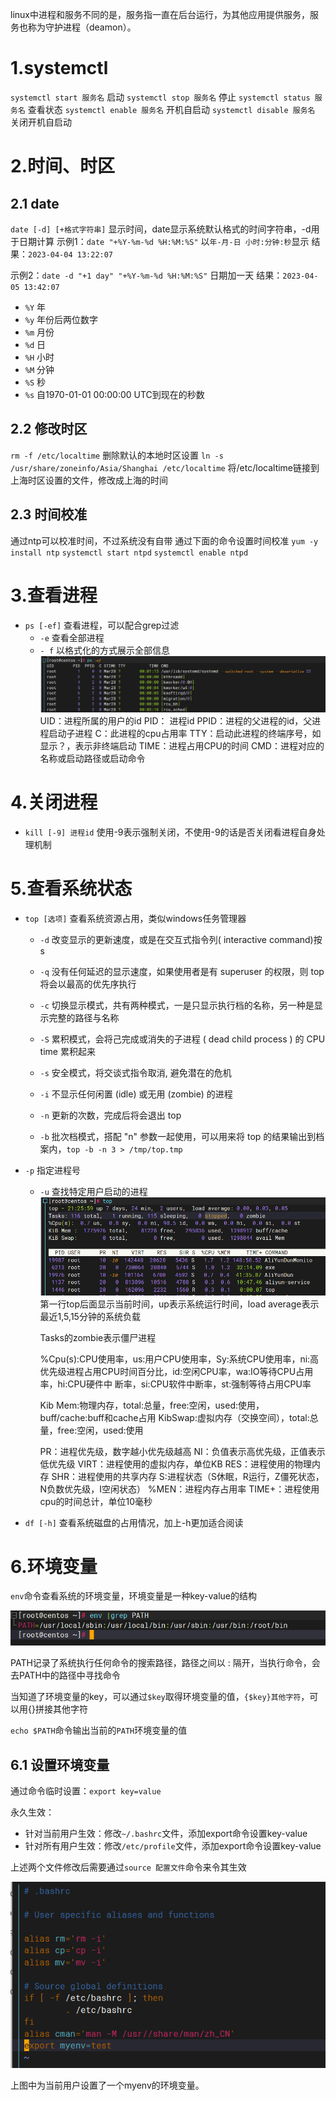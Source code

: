 <!--

 * @Descripttion: 
 * @Author: 只会Ctrl CV的菜鸟
 * @version: 
 * @Date: 2023-03-24 20:37:55
 * @LastEditTime: 2023-04-04 21:53:24
-->

linux中进程和服务不同的是，服务指一直在后台运行，为其他应用提供服务，服务也称为守护进程（deamon）。

# 1.systemctl

`systemctl start 服务名` 启动
`systemctl stop 服务名` 停止
`systemctl status 服务名` 查看状态
`systemctl enable 服务名` 开机自启动
`systemctl disable 服务名` 关闭开机自启动

# 2.时间、时区

## 2.1 date

`date [-d] [+格式字符串]` 显示时间，date显示系统默认格式的时间字符串，-d用于日期计算
示例1：`date "+%Y-%m-%d %H:%M:%S"` 以`年-月-日 小时:分钟:秒`显示
结果：`2023-04-04 13:22:07`

示例2：`date -d "+1 day" "+%Y-%m-%d %H:%M:%S"` 日期加一天
结果：`2023-04-05 13:42:07`

- `%Y` 年
- `%y` 年份后两位数字
- `%m` 月份
- `%d` 日
- `%H` 小时
- `%M` 分钟
- `%S` 秒
- `%s` 自1970-01-01 00:00:00 UTC到现在的秒数

## 2.2 修改时区

`rm -f /etc/localtime` 删除默认的本地时区设置
`ln -s /usr/share/zoneinfo/Asia/Shanghai /etc/localtime` 将/etc/localtime链接到上海时区设置的文件，修改成上海的时间

## 2.3 时间校准

通过ntp可以校准时间，不过系统没有自带
通过下面的命令设置时间校准
`yum -y install ntp`
`systemctl start ntpd`
`systemctl enable ntpd`

# 3.查看进程

- `ps [-ef]` 查看进程，可以配合grep过滤
  - `-e` 查看全部进程
  - `- f` 以格式化的方式展示全部信息
![图 1](images/1680613724193.png)  
UID：进程所属的用户的id
PID： 进程id
PPID：进程的父进程的id，父进程启动子进程
C：此进程的cpu占用率
TTY：启动此进程的终端序号，如显示？，表示非终端启动
TIME：进程占用CPU的时间
CMD：进程对应的名称或启动路径或启动命令

# 4.关闭进程

- `kill [-9] 进程id` 使用-9表示强制关闭，不使用-9的话是否关闭看进程自身处理机制

# 5.查看系统状态

- `top [选项]` 查看系统资源占用，类似windows任务管理器
  
    - `-d` 改变显示的更新速度，或是在交互式指令列( interactive command)按 s
    
    - `-q` 没有任何延迟的显示速度，如果使用者是有 superuser 的权限，则 top 将会以最高的优先序执行
    
    - `-c` 切换显示模式，共有两种模式，一是只显示执行档的名称，另一种是显示完整的路径与名称
    
    - `-S` 累积模式，会将己完成或消失的子进程 ( dead child process ) 的 CPU time 累积起来
    
    - `-s` 安全模式，将交谈式指令取消, 避免潜在的危机

    - `-i` 不显示任何闲置 (idle) 或无用 (zombie) 的进程

    - `-n` 更新的次数，完成后将会退出 top

    - `-b` 批次档模式，搭配 "n" 参数一起使用，可以用来将 top 的结果输出到档案内，`top -b -n 3 > /tmp/top.tmp`
    
- `-p` 指定进程号
  
    - `-u` 查找特定用户启动的进程
  ![图 2](images/1680615019502.png)  
      第一行top后面显示当前时间，up表示系统运行时间，load average表示最近1,5,15分钟的系统负载 
    
      Tasks的zombie表示僵尸进程
    
      %Cpu(s):CPU使用率，us:用户CPU使用率，Sy:系统CPU使用率，ni:高优先级进程占用CPU时间百分比，id:空闲CPU率，wa:IO等待CPU占用率，hi:CPU硬件中
      断率，si:CPU软件中断率，st:强制等待占用CPU率
    
      Kib Mem:物理内存，total:总量，free:空闲，used:使用，buff/cache:buff和cache占用
      KibSwap:虚拟内存（交换空间），total:总量，free:空闲，used:使用
    
      PR：进程优先级，数字越小优先级越高
      NI：负值表示高优先级，正值表示低优先级
      VIRT：进程使用的虚拟内存，单位KB
      RES：进程使用的物理内存
      SHR：进程使用的共享内存
      S:进程状态（S休眠，R运行，Z僵死状态，N负数优先级，I空闲状态）
      %MEN：进程内存占用率
      TIME+：进程使用cpu的时间总计，单位10毫秒
  
- `df [-h]` 查看系统磁盘的占用情况，加上-h更加适合阅读

# 6.环境变量

`env`命令查看系统的环境变量，环境变量是一种key-value的结构

![image-20230405134427273](images/image-20230405134427273.png)

PATH记录了系统执行任何命令的搜索路径，路径之间以 : 隔开，当执行命令，会去PATH中的路径中寻找命令

当知道了环境变量的key，可以通过`$key`取得环境变量的值，`{$key}其他字符`，可以用{}拼接其他字符

`echo $PATH`命令输出当前的`PATH`环境变量的值

## 6.1 设置环境变量

通过命令临时设置：`export key=value`

永久生效：

- 针对当前用户生效：修改`~/.bashrc`文件，添加export命令设置key-value
- 针对所有用户生效：修改`/etc/profile`文件，添加export命令设置key-value

上述两个文件修改后需要通过`source 配置文件`命令来令其生效

![image-20230405140038936](images/image-20230405140038936.png)

上图中为当前用户设置了一个myenv的环境变量。